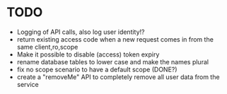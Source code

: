 # TODO

* Logging of API calls, also log user identity!?
* return existing access code when a new request comes in from the same client,ro,scope
* Make it possible to disable (access) token expiry
* rename database tables to lower case and make the names plural
* fix no scope scenario to have a default scope (DONE?)
* create a "removeMe" API to completely remove all user data from the service
